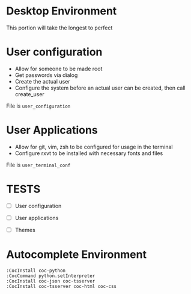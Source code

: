 # Desktop Environment

This portion will take the longest to perfect

# User configuration

- Allow for someone to be made root
- Get passwords via dialog
- Create the actual user
- Configure the system before an actual user can be created, then call create_user

File is `user_configuration`

# User Applications

- Allow for git, vim, zsh to be configured for usage in the terminal
- Configure rxvt to be installed with necessary fonts and files

File is `user_terminal_conf`

# TESTS
- [ ] User configuration 
- [ ] User applications
- [ ] Themes


# Autocomplete Environment

```vim
:CocInstall coc-python
:CocCommand python.setInterpreter
:CocInstall coc-json coc-tsserver
:CocInstall coc-tsserver coc-html coc-css
```
